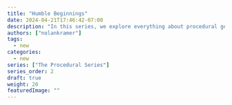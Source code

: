 ```yaml
---
title: "Humble Beginnings"
date: 2024-04-21T17:46:42-07:00
description: "In this series, we explore everything about procedural generation."
authors: ["nolankramer"]
tags:
  - new
categories:
  - new
series: ["The Procedural Series"]
series_order: 2
draft: true
weight: 20
featuredImage: ""
---
```

